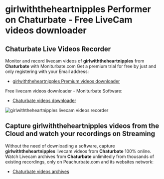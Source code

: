 # girlwiththeheartnipples Performer on Chaturbate - Free LiveCam videos downloader

## Chaturbate Live Videos Recorder

Monitor and record livecam videos of **girlwiththeheartnipples** from **Chaturbate** with Moniturbate.com
Get a premium trial for free by just and only registering with your Email address:
* [girlwiththeheartnipples Premium videos downloader](https://moniturbate.com/request-demo-licence-key.html)

Free livecam videos downloader - Moniturbate Software:
* [Chaturbate videos downloader](https://moniturbate.com/moniturbate-download-software.html)

![girlwiththeheartnipples livecam videos recorder](https://peachurnet.com/templates/moniturbate-software.png)


## Capture girlwiththeheartnipples videos from the Cloud and watch your recordings on Streaming

Without the need of downloading a software, capture **girlwiththeheartnipples** livecam videos from **Chaturbate** 100% online.
Watch Livecam archives from **Chaturbate** unlimitedly from thousands of existing recordings, only on Peachurbate.com and its websites network:
* [Chaturbate videos archives](https://peachurnet.com/)
